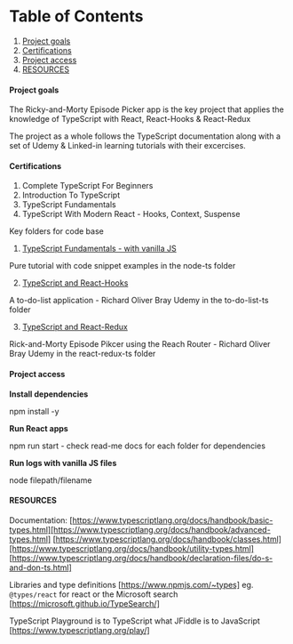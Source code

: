 # Table of Contents

1. [Project goals](#Project-goals)
2. [Certifications](#Certifications)
3. [Project access](#Project-access)
4. [RESOURCES](#Resources)

#### Project goals

The Ricky-and-Morty Episode Picker app is the key project that applies the knowledge of TypeScript with React, React-Hooks & React-Redux

The project as a whole follows the TypeScript documentation along with a set of Udemy & Linked-in learning tutorials with their excercises.

#### Certifications

1. Complete TypeScript For Beginners
2. Introduction To TypeScript
3. TypeScript Fundamentals
4. TypeScript With Modern React - Hooks, Context, Suspense

Key folders for code base

1. [TypeScript Fundamentals - with vanilla JS](https://github.com/SumiSastri/Typescript-with-React/tree/master/node-ts)

Pure tutorial with code snippet examples in the node-ts folder

2. [TypeScript and React-Hooks](https://github.com/SumiSastri/Typescript-with-React/tree/master/to-do-list-ts)

A to-do-list application - Richard Oliver Bray Udemy in the to-do-list-ts folder

3. [TypeScript and React-Redux](https://github.com/SumiSastri/Typescript-with-React/tree/master/react-redux-ts)

Rick-and-Morty Episode Pikcer using the Reach Router - Richard Oliver Bray Udemy in the react-redux-ts folder

#### Project access

**Install dependencies**

npm install -y

**Run React apps**

npm run start - check read-me docs for each folder for dependencies

**Run logs with vanilla JS files**

node filepath/filename

#### RESOURCES

Documentation:
[https://www.typescriptlang.org/docs/handbook/basic-types.html][https://www.typescriptlang.org/docs/handbook/advanced-types.html]
[https://www.typescriptlang.org/docs/handbook/classes.html][https://www.typescriptlang.org/docs/handbook/utility-types.html]
[https://www.typescriptlang.org/docs/handbook/declaration-files/do-s-and-don-ts.html]

Libraries and type definitions [https://www.npmjs.com/~types]
eg. `@types/react` for react or the Microsoft search [https://microsoft.github.io/TypeSearch/]

TypeScript Playground is to TypeScript what JFiddle is to JavaScript [https://www.typescriptlang.org/play/]
